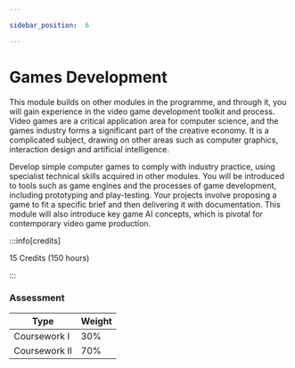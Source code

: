 ```yaml
---

sidebar_position:  6

---
```


# Games Development
  
This module builds on other modules in the programme, and through it, you will gain experience in the video game development toolkit and process. Video games are a critical application area for computer science, and the games industry forms a significant part of the creative economy. It is a complicated subject, drawing on other areas such as computer graphics, interaction design and artificial intelligence. 

Develop simple computer games to comply with industry practice, using specialist technical skills acquired in other modules. You will be introduced to tools such as game engines and the processes of game development, including prototyping and play-testing. Your projects involve proposing a game to fit a specific brief and then delivering it with documentation. This module will also introduce key game AI concepts, which is pivotal for contemporary video game production.

:::info[credits]

15 Credits (150 hours)

:::

### Assessment

|Type       |Weight|
|-----------|------|
|Coursework  I |30%   |
|Coursework II |70%   |